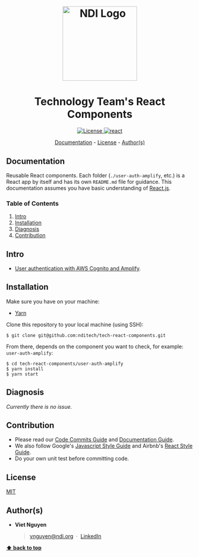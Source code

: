 <h1 align="center">
  <a href="https://www.ndi.org/"><img src="https://www.ndi.org/sites/all/themes/ndi/images/NDI_logo_svg.svg" alt="NDI Logo" width="200"></a>
</h1>

<h1 align="center">
  Technology Team's React Components
</h1>

<p align="center">
  <a href="./LICENSE">
    <img src="https://img.shields.io/badge/license-MIT-red.svg" alt="License"/>
  </a>
  <a href="https://www.npmjs.com/package/react">
    <img src="https://img.shields.io/badge/react-v16.8.4-blue.svg" alt="react"/>
  </a>
</p>

<p align="center">
  <a href="#documentation">Documentation</a> - 
  <a href="#license">License</a> - 
  <a href="#authors">Author(s)</a>
</p>

## Documentation

Reusable React components. Each folder (`./user-auth-amplify`, etc.) is a React app by itself and has its own `README.md` file for guidance. This documentation assumes you have basic understanding of [React.js](https://reactjs.org/).

### Table of Contents

1. [Intro](#intro)
1. [Installation](#installation)
1. [Diagnosis](#diagnosis)
1. [Contribution](#contribution)

## Intro

- [User authentication with AWS Cognito and Amplify](./user-auth-amplify/README.md).

## Installation

Make sure you have on your machine:
- [Yarn](https://yarnpkg.com/en/)

Clone this repository to your local machine (using SSH):
```
$ git clone git@github.com:nditech/tech-react-components.git
```
From there, depends on the component you want to check, for example: `user-auth-amplify`:
```
$ cd tech-react-components/user-auth-amplify
$ yarn install
$ yarn start
```

## Diagnosis

*Currently there is no issue.*

## Contribution

* Please read our [Code Commits Guide](https://github.com/nditech/git-styleguide) and [Documentation Guide](https://github.com/nditech/standardized-README).
* We also follow Google's [Javascript Style Guide](https://google.github.io/styleguide/jsguide.html) and Airbnb's [React Style Guide](https://github.com/airbnb/javascript/tree/master/react).
* Do your own unit test before committing code.

## License

[MIT](./LICENSE)

## Author(s)

* <b>Viet Nguyen</b>
    > vnguyen@ndi.org &nbsp;&middot;&nbsp;
    > [LinkedIn](https://www.linkedin.com/in/nguyendviet)

**[⬆ back to top](#documentation)**
